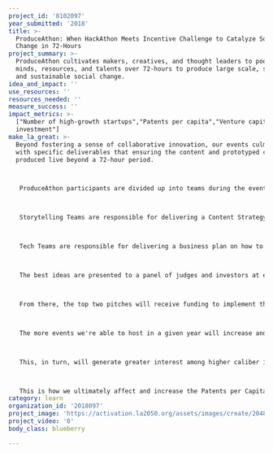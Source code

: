 ```yaml
---
project_id: '8102097'
year_submitted: '2018'
title: >-
  ProduceAthon: When HackAthon Meets Incentive Challenge to Catalyze Social
  Change in 72-Hours
project_summary: >-
  ProduceAthon cultivates makers, creatives, and thought leaders to pool their
  minds, resources, and talents over 72-hours to produce large scale, systemic,
  and sustainable social change.
idea_and_impact: ''
use_resources: ''
resources_needed: ''
measure_success: ''
impact_metrics: >-
  ["Number of high-growth startups","Patents per capita","Venture capital
  investment"]
make_la_great: >-
  Beyond fostering a sense of collaborative innovation, our events culminate
  with specific deliverables that ensuring the content and prototyped concepts
  produced live beyond a 72-hour period.



   ProduceAthon participants are divided up into teams during the event. Storytelling Teams and Tech Teams. While some team members develop actual content, videos, and prototype new technologies, other team members will be focused on strategy and growth pertaining to their projects.



   Storytelling Teams are responsible for delivering a Content Strategy Plan to ensure the cause they've worked on can use the content to (1) generate awareness (2) increase volunteerism (3) increase donations



   Tech Teams are responsible for delivering a business plan on how to fund, scale, and implement their proposed technology to address the social or city challenge they worked on.



   The best ideas are presented to a panel of judges and investors at event culmination -- during a Release Party.



   From there, the top two pitches will receive funding to implement their content strategy and business plan as well as access to resources, mentors, co-working spaces, and city officials for guidance that monitors progress and ensures sustainable and systemic growth.



   The more events we're able to host in a given year will increase and attract higher caliber participants and result in more innovative ideas and concepts.



   This, in turn, will generate greater interest among higher caliber investors and VCs.



   This is how we ultimately affect and increase the Patents per Capita, # of high growth startups, and VC investment.
category: learn
organization_id: '2018097'
project_image: 'https://activation.la2050.org/assets/images/create/2048-wide/produceathon.jpg'
project_video: '0'
body_class: blueberry

---
```


